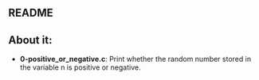 ## README

## About it:

- **0-positive_or_negative.c**: Print whether the random number stored in the variable n is positive or negative.